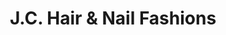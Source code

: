 ---
title: "J.C. Hair & Nail Fashions"
url: /north-east/j-c-hair-und-nail-fashions/
shop: Friseur
---
